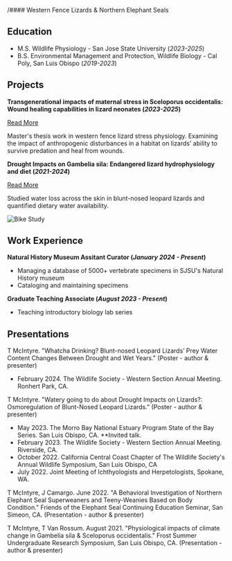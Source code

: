 /#### Western Fence Lizards & Northern Elephant Seals

## Education							       		
- M.S. Wildlife Physiology - San Jose State University (_2023-2025_)	 			        		
- B.S. Environmental Management and Protection, Wildlife Biology - Cal Poly, San Luis Obispo (_2019-2023_)

## Projects
**Transgenerational impacts of maternal stress in Sceloporus occidentalis: Wound healing capabilities in lizard neonates (_2023-2025_)**

[Read More](./stressphysiology.html)

Master's thesis work in western fence lizard stress physiology. Examining the impact of anthropogenic disturbances in a habitat on lizards’ ability to survive predation and heal from wounds.

**Drought Impacts on Gambelia sila: Endangered lizard hydrophysiology and diet (_2021-2024_)**

[Read More](./BNLL.html)

Studied water loss across the skin in blunt-nosed leopard lizards and quantified dietary water availability. 

![Bike Study](/assets/img/bike_study.jpeg)

## Work Experience
**Natural History Museum Assitant Curator (_January 2024 - Present_)**
- Managing a database of 5000+ vertebrate specimens in SJSU's Natural History museum
- Cataloging and maintaining specimens 

**Graduate Teaching Associate (_August 2023 - Present_)**
- Teaching introductory biology lab series

## Presentations
T McIntyre. "Whatcha Drinking? Blunt-nosed Leopard Lizards’ Prey Water Content Changes Between Drought and Wet Years." (Poster - author & presenter)
- February 2024. The Wildlife Society - Western Section Annual Meeting. Ronhert Park, CA. 

T McIntyre. "Watery going to do about Drought Impacts on Lizards?: Osmoregulation of Blunt-Nosed Leopard Lizards." (Poster - author & presenter)
- May 2023. The Morro Bay National Estuary Program State of the Bay Series. San Luis Obispo, CA. **Invited talk. 
- February 2023. The Wildlife Society - Western Section Annual Meeting. Riverside, CA. 
- October 2022. California Central Coast Chapter of The Wildlife Society's Annual Wildlife Symposium, San Luis Obispo, CA 
- July 2022. Joint Meeting of Ichthyologists and Herpetologists, Spokane, WA. 

T McIntyre, J Camargo. June 2022. "A Behavioral Investigation of Northern Elephant Seal Superweaners and Teeny-Weanies Based on Body Condition." Friends of the Elephant Seal Continuing Education Seminar, San Simeon, CA. (Presentation - author & presenter)

T McIntyre, T Van Rossum. August 2021. "Physiological impacts of climate change in Gambelia sila & Sceloporus occidentalis." Frost Summer Undergraduate Research Symposium, San Luis Obispo, CA. (Presentation - author & presenter)

